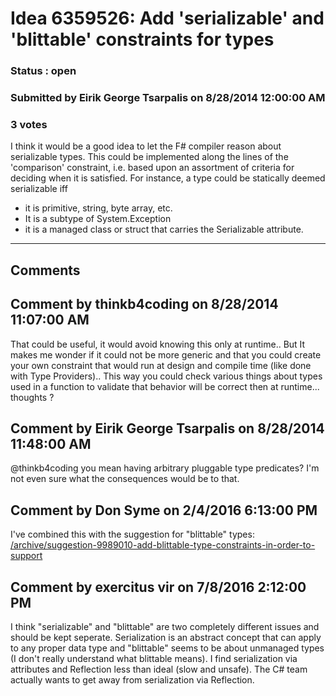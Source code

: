 # Idea 6359526: Add 'serializable' and 'blittable' constraints for types #

### Status : open

### Submitted by Eirik George Tsarpalis on 8/28/2014 12:00:00 AM

### 3 votes

I think it would be a good idea to let the F# compiler reason about serializable types. This could be implemented along the lines of the 'comparison' constraint, i.e. based upon an assortment of criteria for deciding when it is satisfied.
For instance, a type could be statically deemed serializable iff
* it is primitive, string, byte array, etc.
* It is a subtype of System.Exception
* it is a managed class or struct that carries the Serializable attribute.


------------------------
## Comments


## Comment by thinkb4coding on 8/28/2014 11:07:00 AM
That could be useful, it would avoid knowing this only at runtime.. But It makes me wonder if it could not be more generic and that you could create your own constraint that would run at design and compile time (like done with Type Providers)..
This way you could check various things about types used in a function to validate that behavior will be correct then at runtime... thoughts ?


## Comment by Eirik George Tsarpalis on 8/28/2014 11:48:00 AM
@thinkb4coding you mean having arbitrary pluggable type predicates? I'm not even sure what the consequences would be to that.


## Comment by Don Syme on 2/4/2016 6:13:00 PM
I've combined this with the suggestion for "blittable" types: [/archive/suggestion-9989010-add-blittable-type-constraints-in-order-to-support](/archive/suggestion-9989010-add-blittable-type-constraints-in-order-to-support.md)


## Comment by exercitus vir on 7/8/2016 2:12:00 PM
I think "serializable" and "blittable" are two completely different issues and should be kept seperate. Serialization is an abstract concept that can apply to any proper data type and "blittable" seems to be about unmanaged types (I don't really understand what blittable means).
I find serialization via attributes and Reflection less than ideal (slow and unsafe). The C# team actually wants to get away from serialization via Reflection.

